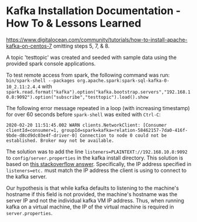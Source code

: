 # Kafka Installation Documentation - How To & Lessons Learned

https://www.digitalocean.com/community/tutorials/how-to-install-apache-kafka-on-centos-7
omitting steps 5, 7, & 8.

A topic 'testtopic' was created and seeded with sample data using the provided spark console applications.

To test remote access from spark, the following command was run: `bin/spark-shell --packages org.apache.spark:spark-sql-kafka-0-10_2.11:2.4.4` with `spark.read.format("kafka").option("kafka.bootstrap.servers","192.168.10.8:9092").option("subscribe","testtopic").load().show`

The following error message repeated in a loop (with increasing timestamp) for over 60 seconds before `spark-shell` was exited with `Ctrl-C`:
```
2020-02-20 11:51:45.002 WARN clients.NetworkClient: [Consumer clientId=consumer=1, groupId=spark=kafka=relation-58462157-7da0-416f-9bde-d8cd9dc03e4f-driver-0] Connection to node 0 could not be established. Broker may not be available.
```

The solution was to add the line `listeners=PLAINTEXT://192.168.10.8:9092` to `config/server.properties` in the kafka install directory. This solution is based on [this stackoverflow answer](https://stackoverflow.com/a/50367354). Specifically, the IP address specified in `listeners=etc.` must match the IP address the client is using to connect to the kafka server.

Our hypothesis is that while kafka defaults to listening to the machine's hostname if this field is not provided, the machine's hostname was the server IP and not the individual kafka VM IP address. Thus, when running kafka on a virtual machine, the IP of the virtual machine is required in `server.properties`.
